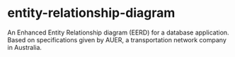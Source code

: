 # entity-relationship-diagram
An Enhanced Entity Relationship diagram (EERD) for a database application. Based on specifications given by AUER, a transportation network company in Australia.
